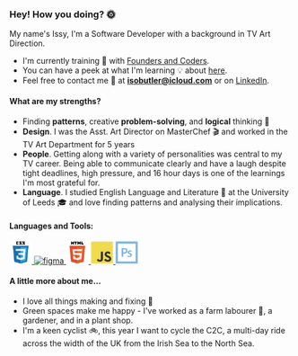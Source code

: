 ### Hey! How you doing? :sun_with_face:

My name's Issy, I'm a Software Developer with a background in TV Art Direction.

- I'm currently training :muscle: with [Founders and Coders](https://www.foundersandcoders.com/).
- You can have a peek at what I'm learning :bulb: about [here](https://github.com/isobelbutler/fac-portfolio).
- Feel free to contact me :speech_balloon: at **isobutler@icloud.com** or on [LinkedIn](https://www.linkedin.com/in/isobelbutler/).<br>

#### What are my strengths? 

- Finding <strong>patterns</strong>, creative <strong>problem-solving</strong>, and <strong>logical</strong> thinking :microscope:
- <strong>Design</strong>. I was the Asst. Art Director on MasterChef :clapper: and worked in the TV Art Department for 5 years
- <strong>People</strong>. Getting along with a variety of personalities was central to my TV career. Being able to communicate clearly and have a laugh despite tight deadlines, high pressure, and 16 hour days is one of the learnings I'm most grateful for.
- <strong>Language</strong>. I studied English Language and Literature :green_book: at the University of Leeds :mortar_board: and love finding patterns and analysing their implications.


#### Languages and Tools: 

<p align="left"> <a href="https://www.w3schools.com/css/" target="_blank" rel="noreferrer"> <img src="https://raw.githubusercontent.com/devicons/devicon/master/icons/css3/css3-original-wordmark.svg" alt="css3" width="40" height="40"/> </a> <a href="https://www.figma.com/" target="_blank" rel="noreferrer"> <img src="https://www.vectorlogo.zone/logos/figma/figma-icon.svg" alt="figma" width="40" height="40"/> </a> <a href="https://www.w3.org/html/" target="_blank" rel="noreferrer"> <img src="https://raw.githubusercontent.com/devicons/devicon/master/icons/html5/html5-original-wordmark.svg" alt="html5" width="40" height="40"/> </a> <a href="https://developer.mozilla.org/en-US/docs/Web/JavaScript" target="_blank" rel="noreferrer"> <img src="https://raw.githubusercontent.com/devicons/devicon/master/icons/javascript/javascript-original.svg" alt="javascript" width="40" height="40"/> </a> <a href="https://www.photoshop.com/en" target="_blank" rel="noreferrer"> <img src="https://raw.githubusercontent.com/devicons/devicon/master/icons/photoshop/photoshop-line.svg" alt="photoshop" width="40" height="40"/> </a> </p>

#### A little more about me...

- I love all things making and fixing :wrench:
- Green spaces make me happy - I've worked as a farm labourer :ear_of_rice:, a gardener, and in a plant shop.<br>
- I'm a keen cyclist :bike:, this year I want to cycle the C2C, a multi-day ride across the width of the UK from the Irish Sea to the North Sea.<br>

